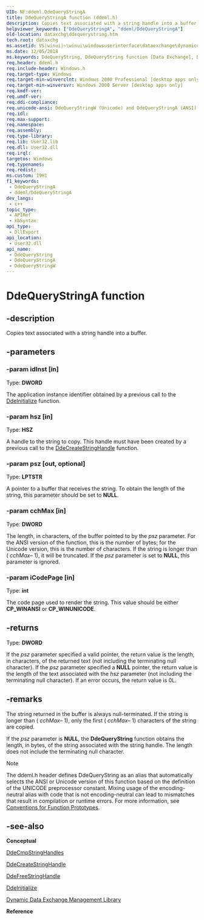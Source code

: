 ```yaml
---
UID: NF:ddeml.DdeQueryStringA
title: DdeQueryStringA function (ddeml.h)
description: Copies text associated with a string handle into a buffer. (ANSI)
helpviewer_keywords: ["DdeQueryStringA", "ddeml/DdeQueryStringA"]
old-location: dataxchg\ddequerystring.htm
tech.root: dataxchg
ms.assetid: VS|winui|~\winui\windowsuserinterface\dataexchange\dynamicdataexchangemanagementlibrary\dynamicdataexchangemanagementreference\dynamicdataexchangemanagementfunctions\ddequerystring.htm
ms.date: 12/05/2018
ms.keywords: DdeQueryString, DdeQueryString function [Data Exchange], DdeQueryStringA, DdeQueryStringW, _win32_DdeQueryString, _win32_ddequerystring_cpp, dataxchg.ddequerystring, ddeml/DdeQueryString, ddeml/DdeQueryStringA, ddeml/DdeQueryStringW, winui._win32_ddequerystring
req.header: ddeml.h
req.include-header: Windows.h
req.target-type: Windows
req.target-min-winverclnt: Windows 2000 Professional [desktop apps only]
req.target-min-winversvr: Windows 2000 Server [desktop apps only]
req.kmdf-ver: 
req.umdf-ver: 
req.ddi-compliance: 
req.unicode-ansi: DdeQueryStringW (Unicode) and DdeQueryStringA (ANSI)
req.idl: 
req.max-support: 
req.namespace: 
req.assembly: 
req.type-library: 
req.lib: User32.lib
req.dll: User32.dll
req.irql: 
targetos: Windows
req.typenames: 
req.redist: 
ms.custom: 19H1
f1_keywords:
 - DdeQueryStringA
 - ddeml/DdeQueryStringA
dev_langs:
 - c++
topic_type:
 - APIRef
 - kbSyntax
api_type:
 - DllExport
api_location:
 - User32.dll
api_name:
 - DdeQueryString
 - DdeQueryStringA
 - DdeQueryStringW
---
```


# DdeQueryStringA function


## -description

Copies text associated with a string handle into a buffer.

## -parameters

### -param idInst [in]

Type: <b>DWORD</b>

The application instance identifier obtained by a previous call to the <a href="/windows/desktop/api/ddeml/nf-ddeml-ddeinitializea">DdeInitialize</a> function.

### -param hsz [in]

Type: <b>HSZ</b>

A handle to the string to copy. This handle must have been created by a previous call to the <a href="/windows/desktop/api/ddeml/nf-ddeml-ddecreatestringhandlea">DdeCreateStringHandle</a> function.

### -param psz [out, optional]

Type: <b>LPTSTR</b>

A pointer to a buffer that receives the string. To obtain the length of the string, this parameter should be set to <b>NULL</b>.

### -param cchMax [in]

Type: <b>DWORD</b>

The length, in 
					characters, of the buffer pointed to by the 
					<i>psz</i> parameter. For the ANSI version of the function, this is the number of bytes; for the Unicode version, this is the number of characters. If the string is longer than (
					<i>cchMax</i>– 1), it will be truncated. If the 
					<i>psz</i> parameter is set to <b>NULL</b>, this parameter is ignored.

### -param iCodePage [in]

Type: <b>int</b>

The code page used to render the string. This value should be either <b>CP_WINANSI</b> or <b>CP_WINUNICODE</b>.

## -returns

Type: <b>DWORD</b>

If the 
						<i>psz</i> parameter specified a valid pointer, the return value is the length, in 
						characters, of the returned text (not including the terminating null character). If the 
						<i>psz</i> parameter specified a <b>NULL</b> pointer, the return value is the length of the text associated with the 
						<i>hsz</i> parameter (not including the terminating null character). If an error occurs, the return value is 0L.

## -remarks

The string returned in the buffer is always null-terminated. If the string is longer than (
				<i>cchMax</i>– 1), only the first (
				<i>cchMax</i>– 1) characters of the string are copied. 

If the 
				<i>psz</i> parameter is <b>NULL</b>, the <b>DdeQueryString</b> function obtains the length, in bytes, of the string associated with the string handle. The length does not include the terminating null character. 





> [!NOTE]
> The ddeml.h header defines DdeQueryString as an alias that automatically selects the ANSI or Unicode version of this function based on the definition of the UNICODE preprocessor constant. Mixing usage of the encoding-neutral alias with code that is not encoding-neutral can lead to mismatches that result in compilation or runtime errors. For more information, see [Conventions for Function Prototypes](/windows/win32/intl/conventions-for-function-prototypes).

## -see-also

<b>Conceptual</b>



<a href="/windows/desktop/api/ddeml/nf-ddeml-ddecmpstringhandles">DdeCmpStringHandles</a>



<a href="/windows/desktop/api/ddeml/nf-ddeml-ddecreatestringhandlea">DdeCreateStringHandle</a>



<a href="/windows/desktop/api/ddeml/nf-ddeml-ddefreestringhandle">DdeFreeStringHandle</a>



<a href="/windows/desktop/api/ddeml/nf-ddeml-ddeinitializea">DdeInitialize</a>



<a href="/windows/desktop/dataxchg/dynamic-data-exchange-management-library">Dynamic Data Exchange Management Library</a>



<b>Reference</b>
